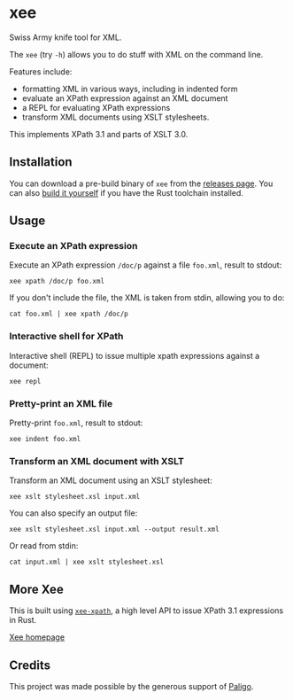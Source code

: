 # xee

Swiss Army knife tool for XML.

The `xee` (try `-h`) allows you to do stuff with XML on the command line.

Features include:

- formatting XML in various ways, including in indented form
- evaluate an XPath expression against an XML document
- a REPL for evaluating XPath expressions
- transform XML documents using XSLT stylesheets.

This implements XPath 3.1 and parts of XSLT 3.0.

## Installation

You can download a pre-build binary of `xee` from the [releases
page](https://github.com/Paligo/xee/releases). You can also [build it
yourself](https://github.com/Paligo/xee/?tab=readme-ov-file#obtaining-the-xee-commandline-tool)
if you have the Rust toolchain installed.

## Usage

### Execute an XPath expression

Execute an XPath expression `/doc/p` against a file `foo.xml`, result to stdout:

```
xee xpath /doc/p foo.xml
```

If you don't include the file, the XML is taken from stdin, allowing you to do:

```
cat foo.xml | xee xpath /doc/p
```

### Interactive shell for XPath

Interactive shell (REPL) to issue multiple xpath expressions against a document:

```
xee repl
```

### Pretty-print an XML file

Pretty-print `foo.xml`, result to stdout:

```
xee indent foo.xml
```

### Transform an XML document with XSLT

Transform an XML document using an XSLT stylesheet:

```
xee xslt stylesheet.xsl input.xml
```

You can also specify an output file:

```
xee xslt stylesheet.xsl input.xml --output result.xml
```

Or read from stdin:

```
cat input.xml | xee xslt stylesheet.xsl
```

## More Xee

This is built using [`xee-xpath`](https://docs.rs/xee-xpath/latest/xee_xpath/),
a high level API to issue XPath 3.1 expressions in Rust.

[Xee homepage](https://github.com/Paligo/xee)

## Credits

This project was made possible by the generous support of
[Paligo](https://paligo.net/).

